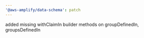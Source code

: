 ```yaml
---
'@aws-amplify/data-schema': patch
---
```


added missing withClaimIn builder methods on groupDefinedIn, groupsDefinedIn
